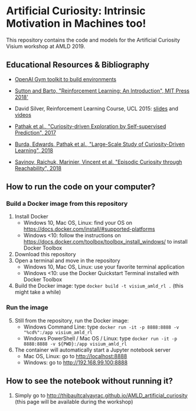 # Artificial Curiosity: Intrinsic Motivation in Machines too!

This repository contains the code and models for the Artificial Curiosity Visium workshop at AMLD 2019.

## Educational Resources & Bibliography

* [OpenAI Gym toolkit to build environments](https://gym.openai.com)
* [Sutton and Barto, "Reinforcement Learning: An Introduction", MIT Press 2018'](http://incompleteideas.net/book/the-book.html)
* David Silver, Reinforcement Learning Course, UCL 2015: [slides](http://www0.cs.ucl.ac.uk/staff/d.silver/web/Teaching.html) and [videos](https://www.youtube.com/watch?v=2pWv7GOvuf0&list=PLqYmG7hTraZDM-OYHWgPebj2MfCFzFObQ)

* [Pathak et al., "Curiosity-driven Exploration by Self-supervised Prediction", 2017](https://pathak22.github.io/noreward-rl/)
* [Burda, Edwards, Pathak et al., "Large-Scale Study of Curiosity-Driven Learning", 2018](https://pathak22.github.io/large-scale-curiosity/)
* [Savinov, Raichuk, Marinier, Vincent et al. "Episodic Curiosity through Reachability", 2018](https://arxiv.org/abs/1810.02274)

## How to run the code on your computer?

### Build a Docker image from this repository
1. Install Docker
    * Windows 10, Mac OS, Linux: find your OS on <https://docs.docker.com/install/#supported-platforms>
    * Windows <10: follow the instructions on <https://docs.docker.com/toolbox/toolbox_install_windows/> to install Docker Toolbox
2. Download this repository
3. Open a terminal and move in the repository
    * Windows 10, Mac OS, Linux: use your favorite terminal application
    * Windows <10: use the Docker Quickstart Terminal installed with Docker Toolbox
4. Build the Docker image: type `docker build -t visium_amld_rl .` (this might take a while)

### Run the image
5. Still from the repository, run the Docker image:
    * Windows Command Line: type `docker run -it -p 8888:8888 -v "%cd%":/app visium_amld_rl`
    * Windows PowerShell / Mac OS / Linux: type `docker run -it -p 8888:8888 -v ${PWD}:/app visium_amld_rl`
6. The container will automatically start a Jupyter notebook server
    * Mac OS, Linux: go to <http://localhost:8888>
    * Windows: go to <http://192.168.99.100:8888>

## How to see the notebook without running it?

1. Simply go to <http://thibaultcalvayrac.github.io/AMLD_artificial_curiosity> (this page will be available during the workshop)
